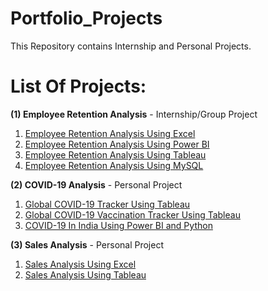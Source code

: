 # Portfolio_Projects

This Repository contains Internship and Personal Projects.

# List Of Projects:
**(1) Employee Retention Analysis** - Internship/Group Project
1. [Employee Retention Analysis Using Excel](https://github.com/DA-dipali/Portfolio_Projects/tree/main/Employee%20Retention%20Analysis/HR%20AnalyticsExcel)
2. [Employee Retention Analysis Using Power BI](https://app.powerbi.com/groups/me/reports/861f2684-40b6-4f25-be0d-aa2345991ff6/ReportSection69f3c90baccee8c96730?experience=power-bi)
3. [Employee Retention Analysis Using Tableau](https://public.tableau.com/app/profile/dipali.hiremani/viz/EmpRetFinal/Dashboard2?publish=yes)
4. [Employee Retention Analysis Using MySQL](https://github.com/DA-dipali/Portfolio_Projects/tree/main/Employee%20Retention%20Analysis/HR%20Analytics%20SQL)

 **(2) COVID-19 Analysis** - Personal Project
1. [Global COVID-19 Tracker Using Tableau](https://public.tableau.com/app/profile/dipali.hiremani/viz/covid_impact/Dashboard1#1)
2. [Global COVID-19 Vaccination Tracker Using Tableau](https://public.tableau.com/app/profile/dipali.hiremani/viz/Covid_Vaccination_Tracker/Dashboard1)
3. [COVID-19 In India Using Power BI and Python](https://app.powerbi.com/groups/me/reports/249ce6da-fee4-4a0c-9d15-726d59aa73e6/ReportSection7e9afd357ec13e8c007a?experience=power-bi)

**(3) Sales Analysis** - Personal Project
1. [Sales Analysis Using Excel](https://github.com/DA-dipali/Data_Analyst_Course/blob/main/Assignments/Advanced%20Excel/Solutions/Assignment%205%20Sol.xlsx)
2. [Sales Analysis Using Tableau](https://github.com/DA-dipali/Data_Analyst_Course/tree/main/Assignments/Tableau/Solutions)

